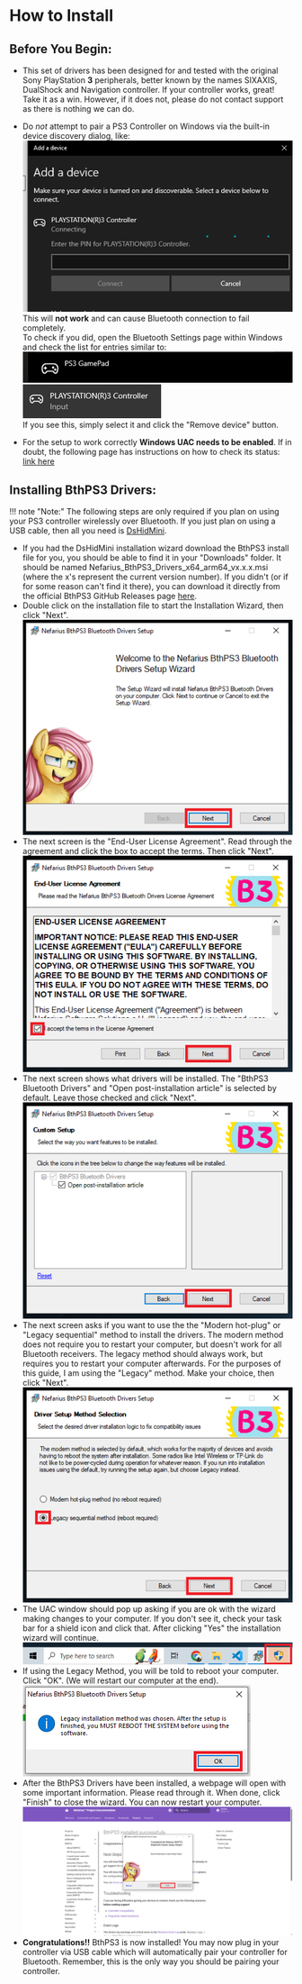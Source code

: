 # How to Install  

## Before You Begin:  

- This set of drivers has been designed for and tested with the original Sony PlayStation **3** peripherals, better known by the names SIXAXIS, DualShock and Navigation controller. If your controller works, great! Take it as a win. However, if it does not, please do not contact support as there is nothing we can do.  
- Do *not* attempt to pair a PS3 Controller on Windows via the built-in device discovery dialog, like:  
![pairing-fail.png](images/pairing-fail.png)  
This will **not work** and can cause Bluetooth connection to fail completely.  
To check if you did, open the Bluetooth Settings page within Windows and check the list for entries similar to:  
![BluetoothDialog.png](images/BluetoothDialog.png)
![explorer_7O9IulBc4C2.png](images/explorer_7O9IulBc4C2.png)  
If you see this, simply select it and click the "Remove device" button.  

- For the setup to work correctly **Windows UAC needs to be enabled**. If in doubt, the following page has instructions on how to check its status: [link here](https://articulate.com/support/article/how-to-turn-user-account-control-on-or-off-in-windows-10)   

## Installing BthPS3 Drivers:  

!!! note "Note:" 
    The following steps are only required if you plan on using your PS3 controller wirelessly over Bluetooth. If you just plan on using a USB cable, then all you need is [DsHidMini](../DsHidMini/index.md).  

- If you had the DsHidMini installation wizard download the BthPS3 install file for you, you should be able to find it in your "Downloads" folder. It should be named Nefarius_BthPS3_Drivers_x64_arm64_vx.x.x.msi (where the x's represent the current version number). If you didn't (or if for some reason can't find it there), you can download it directly from the official BthPS3 GitHub Releases page [here](https://github.com/nefarius/BthPS3/releases).  
- Double click on the installation file to start the Installation Wizard, then click "Next".
![BthPS3 Wizard](<images/BthPS3 Wizard.png>)  
- The next screen is the "End-User License Agreement". Read through the agreement and click the box to accept the terms. Then click "Next". 
![BthPS3 EULA.png](<images/BthPS3 EULA.png>)  
- The next screen shows what drivers will be installed.  The "BthPS3 Bluetooth Drivers" and "Open post-installation article" is selected by default.  Leave those checked and click "Next".  
![BthPS3 Drivers](<images/BthPS3 Drivers.png>)  
- The next screen asks if you want to use the the "Modern hot-plug" or "Legacy sequential" method to install the drivers. The modern method does not require you to restart your computer, but doesn't work for all Bluetooth receivers.  The legacy method should always work, but requires you to restart your computer afterwards. For the purposes of this guide, I am using the "Legacy" method. Make your choice, then click "Next".  
![BthPS3 Method](<images/BthPS3 Method.png>)  
- The UAC window should pop up asking if you are ok with the wizard making changes to your computer. If you don't see it, check your task bar for a shield icon and click that. After clicking "Yes" the installation wizard will continue.  
![UAC.png](images/UAC.png)  
- If using the Legacy Method, you will be told to reboot your computer. Click "OK". (We will restart our computer at the end).  
![Reboot.png](images/Reboot.png)  
- After the BthPS3 Drivers have been installed, a webpage will open with some important information. Please read through it. When done, click "Finish" to close the wizard. You can now restart your computer.  
![BthPS3 Finish](<images/BthPS3 Finish.PNG>)  
- **Congratulations!!** BthPS3 is now installed! You may now plug in your controller via USB cable which will automatically pair your controller for Bluetooth. Remember, this is the only way you should be pairing your controller.